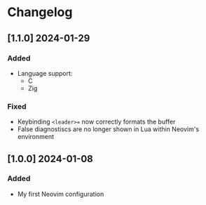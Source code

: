 # Changelog

## [1.1.0] 2024-01-29

### Added

-   Language support:
    -   C
    -   Zig

### Fixed

-   Keybinding `<leader>=` now correctly formats the buffer
-   False diagnostiscs are no longer shown in Lua within Neovim's environment

## [1.0.0] 2024-01-08

### Added

-   My first Neovim configuration
